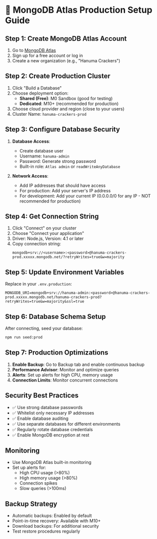 # 🍃 MongoDB Atlas Production Setup Guide

## Step 1: Create MongoDB Atlas Account
1. Go to [MongoDB Atlas](https://www.mongodb.com/atlas)
2. Sign up for a free account or log in
3. Create a new organization (e.g., "Hanuma Crackers")

## Step 2: Create Production Cluster
1. Click "Build a Database"
2. Choose deployment option:
   - **Shared (Free)**: M0 Sandbox (good for testing)
   - **Dedicated**: M10+ (recommended for production)
3. Choose cloud provider and region (close to your users)
4. Cluster Name: `hanuma-crackers-prod`

## Step 3: Configure Database Security
1. **Database Access**:
   - Create database user
   - Username: `hanuma-admin`
   - Password: Generate strong password
   - Built-in role: `Atlas admin` or `readWriteAnyDatabase`

2. **Network Access**:
   - Add IP addresses that should have access
   - For production: Add your server's IP address
   - For development: Add your current IP (0.0.0.0/0 for any IP - NOT recommended for production)

## Step 4: Get Connection String
1. Click "Connect" on your cluster
2. Choose "Connect your application"
3. Driver: Node.js, Version: 4.1 or later
4. Copy connection string:
   ```
   mongodb+srv://<username>:<password>@hanuma-crackers-prod.xxxxx.mongodb.net/?retryWrites=true&w=majority
   ```

## Step 5: Update Environment Variables
Replace in your `.env.production`:
```env
MONGODB_URI=mongodb+srv://hanuma-admin:<password>@hanuma-crackers-prod.xxxxx.mongodb.net/hanuma-crackers-prod?retryWrites=true&w=majority&ssl=true
```

## Step 6: Database Schema Setup
After connecting, seed your database:
```bash
npm run seed:prod
```

## Step 7: Production Optimizations
1. **Enable Backup**: Go to Backup tab and enable continuous backup
2. **Performance Advisor**: Monitor and optimize queries
3. **Alerts**: Set up alerts for high CPU, memory usage
4. **Connection Limits**: Monitor concurrent connections

## Security Best Practices
- ✅ Use strong database passwords
- ✅ Whitelist only necessary IP addresses
- ✅ Enable database auditing
- ✅ Use separate databases for different environments
- ✅ Regularly rotate database credentials
- ✅ Enable MongoDB encryption at rest

## Monitoring
- Use MongoDB Atlas built-in monitoring
- Set up alerts for:
  - High CPU usage (>80%)
  - High memory usage (>80%)
  - Connection spikes
  - Slow queries (>100ms)

## Backup Strategy
- Automatic backups: Enabled by default
- Point-in-time recovery: Available with M10+
- Download backups: For additional security
- Test restore procedures regularly